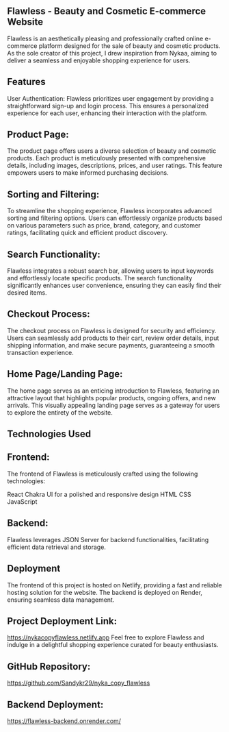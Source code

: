 ## Flawless - Beauty and Cosmetic E-commerce Website
Flawless is an aesthetically pleasing and professionally crafted online e-commerce platform designed for the sale of beauty and cosmetic products. As the sole creator of this project, I drew inspiration from Nykaa, aiming to deliver a seamless and enjoyable shopping experience for users.

## Features
User Authentication:
Flawless prioritizes user engagement by providing a straightforward sign-up and login process. This ensures a personalized experience for each user, enhancing their interaction with the platform.

## Product Page:
The product page offers users a diverse selection of beauty and cosmetic products. Each product is meticulously presented with comprehensive details, including images, descriptions, prices, and user ratings. This feature empowers users to make informed purchasing decisions.

## Sorting and Filtering:
To streamline the shopping experience, Flawless incorporates advanced sorting and filtering options. Users can effortlessly organize products based on various parameters such as price, brand, category, and customer ratings, facilitating quick and efficient product discovery.

## Search Functionality:
Flawless integrates a robust search bar, allowing users to input keywords and effortlessly locate specific products. The search functionality significantly enhances user convenience, ensuring they can easily find their desired items.

## Checkout Process:
The checkout process on Flawless is designed for security and efficiency. Users can seamlessly add products to their cart, review order details, input shipping information, and make secure payments, guaranteeing a smooth transaction experience.

## Home Page/Landing Page:
The home page serves as an enticing introduction to Flawless, featuring an attractive layout that highlights popular products, ongoing offers, and new arrivals. This visually appealing landing page serves as a gateway for users to explore the entirety of the website.

## Technologies Used

## Frontend:
The frontend of Flawless is meticulously crafted using the following technologies:

React
Chakra UI for a polished and responsive design
HTML
CSS
JavaScript

## Backend:
Flawless leverages JSON Server for backend functionalities, facilitating efficient data retrieval and storage.

## Deployment
The frontend of this project is hosted on Netlify, providing a fast and reliable hosting solution for the website. The backend is deployed on Render, ensuring seamless data management.

## Project Deployment Link: 
https://nykacopyflawless.netlify.app
Feel free to explore Flawless and indulge in a delightful shopping experience curated for beauty enthusiasts.

## GitHub Repository:
https://github.com/Sandykr29/nyka_copy_flawless

## Backend Deployment:
https://flawless-backend.onrender.com/